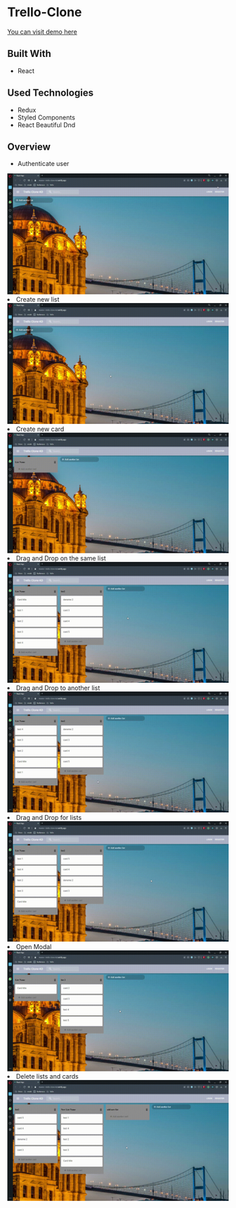 # Trello-Clone 

<a href="https://master--trello-clone-kd.netlify.app">You can visit demo here</a>

## Built With

- React

## Used  Technologies
- Redux
- Styled Components
- React Beautiful Dnd

## Overview

- Authenticate user
<img src="https://github.com/KaganDogann/React-Trello-Clone/blob/master/src/gifs/Login%20signout.gif">
<li> Create new list </li>
<img src="https://github.com/KaganDogann/React-Trello-Clone/blob/master/src/gifs/create%20new%20list.gif">
<li> Create new card </li>
<img src="https://github.com/KaganDogann/React-Trello-Clone/blob/master/src/gifs/create%20new%20card.gif">
<li> Drag and Drop on the same list </li>
<img src="https://github.com/KaganDogann/React-Trello-Clone/blob/master/src/gifs/drag%20and%20drop%20same%20list.gif">
 <li> Drag and Drop to another list </li>
<img src="https://github.com/KaganDogann/React-Trello-Clone/blob/master/src/gifs/drag%20and%20drop%20to%20another%20list.gif">
<li> Drag and Drop for lists </li>
<img src="https://github.com/KaganDogann/React-Trello-Clone/blob/master/src/gifs/drag%20and%20drop%20list%20on%20board.gif">
 <li> Open Modal </li>
<img src="https://github.com/KaganDogann/React-Trello-Clone/blob/master/src/gifs/open%20modal.gif">
<li>  Delete lists and cards </li>
<img src="https://github.com/KaganDogann/React-Trello-Clone/blob/master/src/gifs/delete%20alll.gif">


